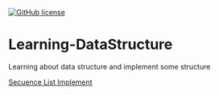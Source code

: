 [![GitHub license](https://img.shields.io/badge/license-CC%20BY--NC--ND%204.0-blue.svg)](https://creativecommons.org/licenses/by-nc-nd/4.0/)
# Learning-DataStructure
Learning about data structure and implement some structure

[Secuence List Implement](https://github.com/javacaoyu/Learning-DataStructure/blob/master/src/main/java/com/caoyu/study/data/structure/linearlist/sequencelist/SequenceListImplement.java)


